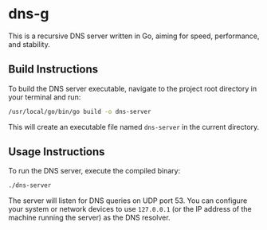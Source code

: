 # dns-g

This is a recursive DNS server written in Go, aiming for speed, performance, and stability.

## Build Instructions

To build the DNS server executable, navigate to the project root directory in your terminal and run:

```bash
/usr/local/go/bin/go build -o dns-server
```

This will create an executable file named `dns-server` in the current directory.

## Usage Instructions

To run the DNS server, execute the compiled binary:

```bash
./dns-server
```

The server will listen for DNS queries on UDP port 53. You can configure your system or network devices to use `127.0.0.1` (or the IP address of the machine running the server) as the DNS resolver.